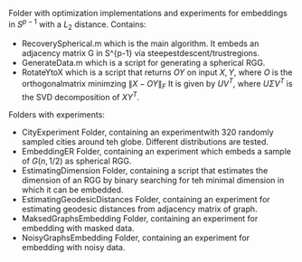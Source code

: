 Folder with optimization implementations and experiments for embeddings in $S^{p-1}$ with a $L_2$ distance. Contains:
- RecoverySpherical.m which is the main algorithm. It embeds an adjacency matrix G in S^{p-1} via steepestdescent/trustregions. 
- GenerateData.m which is a script for generating a spherical RGG.
- RotateYtoX which is a script that returns $OY$ on input $X,Y,$ where $O$ is the orthogonalmatrix minimzing $\|X - OY\|_F$ It is given by $UV^T,$ where $U\Sigma V^T$ is the SVD decomposition of $XY^T.$  

Folders with experiments:
- CityExperiment Folder, containing an experimentwith 320 randomly sampled cities around teh globe. Different distributions are tested.
- EmbeddingER Folder, containing an experiment which embeds a sample of $G(n,1/2)$ as spherical RGG.
- EstimatingDimension Folder, containing a script that estimates the dimension of an RGG by binary searching for teh minimal dimension in which it can be embedded.
- EstimatingGeodesicDistances Folder, containing an experiment for estimating geodesic distances from adjacency matrix of graph.
- MaksedGraphsEmbedding Folder, containing an experiment for embedding with masked data.
- NoisyGraphsEmbedding Folder, containing an experiment for embedding with noisy data.
